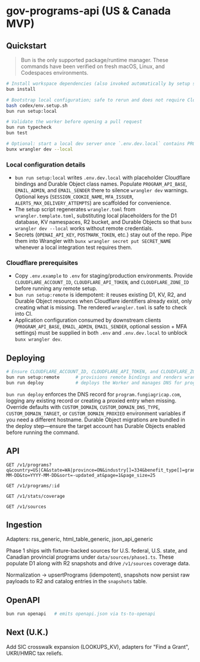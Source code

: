 # gov-programs-api (US & Canada MVP)

## Quickstart
> Bun is the only supported package/runtime manager. These commands have been verified on fresh macOS, Linux, and Codespaces environments.

```bash
# Install workspace dependencies (also invoked automatically by setup scripts)
bun install

# Bootstrap local configuration; safe to rerun and does not require Cloudflare credentials
bash codex/env.setup.sh
bun run setup:local

# Validate the worker before opening a pull request
bun run typecheck
bun test

# Optional: start a local dev server once `.env.dev.local` contains PROGRAM_API_BASE and EMAIL_* values
bunx wrangler dev --local
```

### Local configuration details
- `bun run setup:local` writes `.env.dev.local` with placeholder Cloudflare bindings and Durable Object class names. Populate `PROGRAM_API_BASE`, `EMAIL_ADMIN`, and `EMAIL_SENDER` there to silence `wrangler dev` warnings. Optional keys (`SESSION_COOKIE_NAME`, `MFA_ISSUER`, `ALERTS_MAX_DELIVERY_ATTEMPTS`) are scaffolded for convenience.
- The setup script regenerates `wrangler.toml` from `wrangler.template.toml`, substituting local placeholders for the D1 database, KV namespaces, R2 bucket, and Durable Objects so that `bunx wrangler dev --local` works without remote credentials.
- Secrets (`OPENAI_API_KEY`, `POSTMARK_TOKEN`, etc.) stay out of the repo. Pipe them into Wrangler with `bunx wrangler secret put SECRET_NAME` whenever a local integration test requires them.

### Cloudflare prerequisites
- Copy `.env.example` to `.env` for staging/production environments. Provide `CLOUDFLARE_ACCOUNT_ID`, `CLOUDFLARE_API_TOKEN`, and `CLOUDFLARE_ZONE_ID` before running any remote setup.
- `bun run setup:remote` is idempotent: it reuses existing D1, KV, R2, and Durable Object resources when Cloudflare identifiers already exist, only creating what is missing. The rendered `wrangler.toml` is safe to check into CI.
- Application configuration consumed by downstream clients (`PROGRAM_API_BASE`, `EMAIL_ADMIN`, `EMAIL_SENDER`, optional session + MFA settings) must be supplied in both `.env` and `.env.dev.local` to unblock `bunx wrangler dev`.

## Deploying

```bash
# Ensure CLOUDFLARE_ACCOUNT_ID, CLOUDFLARE_API_TOKEN, and CLOUDFLARE_ZONE_ID are configured
bun run setup:remote      # provisions remote bindings and renders wrangler.toml
bun run deploy            # deploys the Worker and manages DNS for program.fungiagricap.com
```

`bun run deploy` enforces the DNS record for `program.fungiagricap.com`, logging any existing record or creating a proxied entry when missing. Override defaults with `CUSTOM_DOMAIN`, `CUSTOM_DOMAIN_DNS_TYPE`, `CUSTOM_DOMAIN_TARGET`, or `CUSTOM_DOMAIN_PROXIED` environment variables if you need a different hostname. Durable Object migrations are bundled in the deploy step—ensure the target account has Durable Objects enabled before running the command.

## API

```
GET /v1/programs?q&country=US|CA&state=WA|province=ON&industry[]=334&benefit_type[]=grant&status[]=open&from=YYYY-MM-DD&to=YYYY-MM-DD&sort=-updated_at&page=1&page_size=25

GET /v1/programs/:id

GET /v1/stats/coverage

GET /v1/sources
```

## Ingestion

Adapters: rss_generic, html_table_generic, json_api_generic

Phase 1 ships with fixture-backed sources for U.S. federal, U.S. state, and Canadian provincial programs under `data/sources/phase1.ts`. These populate D1 along with R2 snapshots and drive `/v1/sources` coverage data.

Normalization → upsertPrograms (idempotent), snapshots now persist raw payloads to R2 and catalog entries in the `snapshots` table.

## OpenAPI

```bash
bun run openapi   # emits openapi.json via ts-to-openapi
```

## Next (U.K.)

Add SIC crosswalk expansion (LOOKUPS_KV), adapters for "Find a Grant", UKRI/HMRC tax reliefs.
